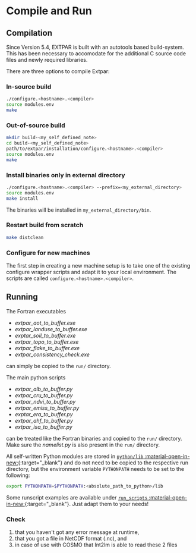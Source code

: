 # Compile and Run

## Compilation

Since Version 5.4, EXTPAR is built with an autotools based build-system. This has been necessary to accomodate for the additional C source code files and newly required libraries.

There are three options to compile Extpar: 

### In-source build

```bash
./configure.<hostname>.<compiler>
source modules.env  
make   
```

### Out-of-source build

```bash
mkdir build-<my_self_defined_note>
cd build-<my_self_defined_note>
path/to/extpar/installation/configure.<hostname>.<compiler>
source modules.env  
make  
```

### Install binaries only in external directory

```bash
./configure.<hostname>.<compiler> --prefix=<my_external_directory>
source modules.env  
make install  
```

The binaries will be installed in `my_external_directory/bin`.

### Restart build from scratch

```bash
make distclean 
```

### Configure for new machines

The first step in creating a new machine setup is to take one of
the existing configure wrapper scripts and adapt it to your local
environment. The scripts are called `configure.<hostname>.<compiler>`.

## Running

The Fortran executables 

*   *extpar_aot_to_buffer.exe*
*   *extpar_landuse_to_buffer.exe*
*   *exptar_soil_to_buffer.exe*
*   *extpar_topo_to_buffer.exe*
*   *extpar_flake_to_buffer.exe* 
*   *extpar_consistency_check.exe* 

can simply be copied to the `run/` directory.
 
The main python scripts 

*   *extpar_alb_to_buffer.py*
*   *extpar_cru_to_buffer.py*
*   *extpar_ndvi_to_buffer.py*
*   *extpar_emiss_to_buffer.py*
*   *exptar_era_to_buffer.py*
*   *extpar_ahf_to_buffer.py*
*   *extpar_isa_to_buffer.py*  

can be treated like the Fortran binaries and copied to the `run/` directory. Make sure the *namelist.py* is also present in the `run/` directory.  

All self-written Python modules are stored in [`python/lib` :material-open-in-new:](https://github.com/C2SM/extpar/tree/master/python/lib){:target="_blank"}
and do not need to be copied to the respective run directory, but the environment variable `PYTHONPATH` needs to be set to the following:  
 
```bash
export PYTHONPATH=$PYTHONPATH:<absolute_path_to_python>/lib
```

Some runscript examples are available under [`run_scripts` :material-open-in-new:](https://github.com/C2SM/extpar/tree/master/run_scripts){:target="_blank"}.
Just adapt them to your needs!

### Check

1. that you haven't got any error message at runtime,
2. that you got a file in NetCDF format (.nc), and
3. in case of use with COSMO that Int2lm is able to read these 2 files 

